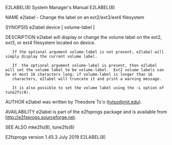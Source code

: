 E2LABEL(8)                                                                                 System Manager's Manual                                                                                 E2LABEL(8)

NAME
       e2label - Change the label on an ext2/ext3/ext4 filesystem

SYNOPSIS
       e2label device [ volume-label ]

DESCRIPTION
       e2label will display or change the volume label on the ext2, ext3, or ext4 filesystem located on device.

       If the optional argument volume-label is not present, e2label will simply display the current volume label.

       If  the optional argument volume-label is present, then e2label will set the volume label to be volume-label.  Ext2 volume labels can be at most 16 characters long; if volume-label is longer than 16
       characters, e2label will truncate it and print a warning message.

       It is also possible to set the volume label using the -L option of tune2fs(8).

AUTHOR
       e2label was written by Theodore Ts'o (tytso@mit.edu).

AVAILABILITY
       e2label is part of the e2fsprogs package and is available from http://e2fsprogs.sourceforge.net.

SEE ALSO
       mke2fs(8), tune2fs(8)

E2fsprogs version 1.45.3                                                                          July 2019                                                                                        E2LABEL(8)
